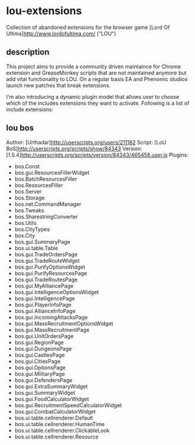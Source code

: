 lou-extensions
==============

Collection of abandoned extensions for the browser game [Lord Of Ultima]http://www.lordofultima.com/ ("LOU")



description
-----------
This project aims to provide a community driven maintaince for Chrome extension and GreaseMonkey scripts that are not maintained anymore but add vital functionality to LOU. On a regular basis EA and Phenomic studios launch new patches that break extensions.

I'm also introducing a dynamic plugin model that allows user to choose which of the includes extensions they want to activate. Following is a list of include extensions:

lou bos
-------
Author: [Urthadar]http://userscripts.org/users/211182
Script: [LoU BoS]http://userscripts.org/scripts/show/84343
Version: [1.5.4]http://userscripts.org/scripts/version/84343/465458.user.js
Plugins:
* bos.Const
* bos.gui.ResourcesFillerWidget
* bos.BatchResourcesFiller
* bos.ResourcesFiller
* bos.Server
* bos.Storage
* bos.net.CommandManager
* bos.Tweaks
* bos.SharestringConverter
* bos.Utils
* bos.CityTypes
* bos.City
* bos.gui.SummaryPage
* bos.ui.table.Table
* bos.gui.TradeOrdersPage
* bos.gui.TradeRouteWidget
* bos.gui.PurifyOptionsWidget
* bos.gui.PurifyResourcesPage
* bos.gui.TradeRoutesPage
* bos.gui.MyAlliancePage
* bos.gui.IntelligenceOptionsWidget
* bos.gui.IntelligencePage
* bos.gui.PlayerInfoPage
* bos.gui.AllianceInfoPage
* bos.gui.IncomingAttacksPage
* bos.gui.MassRecruitmentOptionsWidget
* bos.gui.MassRecruitmentPage
* bos.gui.UnitOrdersPage
* bos.gui.RegionPage
* bos.gui.DungeonsPage
* bos.gui.CastlesPage
* bos.gui.CitiesPage
* bos.gui.OptionsPage
* bos.gui.MilitaryPage
* bos.gui.DefendersPage
* bos.gui.ExtraSummaryWidget
* bos.gui.SummaryWidget
* bos.gui.FoodCalculatorWidget
* bos.gui.RecruitmentSpeedCalculatorWidget
* bos.gui.CombatCalculatorWidget
* bos.ui.table.cellrenderer.Default
* bos.ui.table.cellrenderer.HumanTime
* bos.ui.table.cellrenderer.ClickableLook
* bos.ui.table.cellrenderer.Resource

